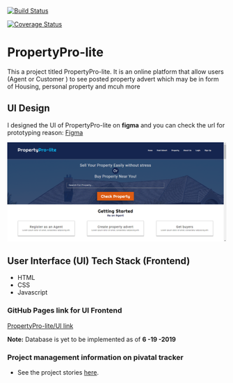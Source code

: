 [![Build Status](https://travis-ci.org/zanio/PropertyPro-lite.svg?branch=develop)](https://travis-ci.org/zanio/PropertyPro-lite)

[![Coverage Status](https://coveralls.io/repos/github/zanio/PropertyPro-lite/badge.svg?branch=develop)](https://coveralls.io/github/zanio/PropertyPro-lite?branch=develop)

# PropertyPro-lite
This a project titled PropertyPro-lite. It is an online platform that allow users (Agent or Customer ) to see posted property advert which may be in form of Housing, personal property and mcuh more

## UI Design
I designed the UI of PropertyPro-lite  on **figma** and you can check the url for prototyping reason:
[Figma](https://www.figma.com/proto/fIy9zqI7fmW2oKMDHSKLimzl/PropertyPro-Lite?node-id=2%3A2&scaling=scale-down)


![PropertyPro-lite screenshot](/UI/images/home.png?raw=true "Home page screenshot")

## User Interface (UI) Tech Stack (Frontend)
* HTML
* CSS
* Javascript

### GitHub Pages link for UI Frontend
[PropertyPro-lite/UI link](https://zanio.github.io/PropertyPro-lite/)

**Note:** Database is yet to be implemented as of **6 -19 -2019**

### Project management information on pivatal tracker

* See the project stories [here](https://www.pivotaltracker.com/n/projects/2354433).
